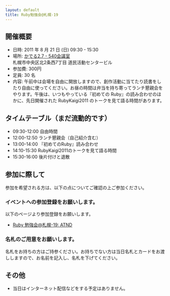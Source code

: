 ```yaml
---
layout: default
title: Ruby勉強会@札幌-19
---
```

## 開催概要

- 日時: 2011 年 8 月 21 日 (日) 09:30 - 15:30
- 場所: [かでる2.7 - 540会議室](http://homepage.kaderu27.or.jp/)<br/>
札幌市中央区北2条西7丁目 道民活動センタービル
- 参加費: 300円
- 定員: 30 名
- 内容: 午前中は会場を自由に開放しますので、創作活動に当てたり読書をしたり自由に使ってください。お昼の時間は弁当を持ち寄ってランチ懇親会をやります。午後は、いつもやっている『初めての Ruby』の読み合わせのほかに、先日開催された RubyKaigi2011 のトークを見て語る時間があります。

## タイムテーブル（まだ流動的です）
- 09:30-12:00 自由時間
- 12:00-12:50 ランチ懇親会（自己紹介含む）
- 13:00-14:00 『初めてのRuby』読み合わせ
- 14:10-15:30 RubyKaigi2011のトークを見て語る時間
- 15:30-16:00 後片付けと退散

## 参加に際して

参加を希望される方は、以下の点についてご確認の上ご参加ください。

### イベントへの参加登録をお願いします。

以下のページより参加登録をお願いします。

- [Ruby 勉強会@札幌-19: ATND](http://atnd.org/events/18525)

### 名札のご用意をお願いします。

名札をお持ちの方はご持参ください。お持ちでない方は当日名札とカードをお渡ししますので、お名前を記入し、名札を下げてください。

## その他

- 当日はインターネット配信などをする予定はありません。

